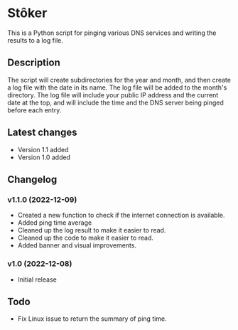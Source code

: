 # Stôker
This is a Python script for pinging various DNS services and writing the results to a log file.

## Description
The script will create subdirectories for the year and month, and then create a log file with the date in its name. The log file will be added to the month's directory. The log file will include your public IP address and the current date at the top, and will include the time and the DNS server being pinged before each entry.

## Latest changes
- Version 1.1 added
- Version 1.0 added

## Changelog
### v1.1.0 (2022-12-09)
- Created a new function to check if the internet connection is available.
- Added ping time average
- Cleaned up the log result to make it easier to read.
- Cleaned up the code to make it easier to read.
- Added banner and visual improvements.
### v1.0 (2022-12-08)
- Initial release

## Todo
- Fix Linux issue to return the summary of ping time.
